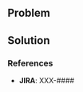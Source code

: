 ## Problem

<!-- Define the problem

@examples
- `<PageX />` crashes when the user executes workflow Y.
-->

## Solution

<!-- Define the solution

@examples
- Remove `<PageX />`'s race condition between two concurrent `useEffect()` calls.
-->

### References

- **JIRA**: XXX-####

<!-- Adding dependencies? Include this block -->
<!--
### 3rd Party libraries

- Why is it needed?
-->
